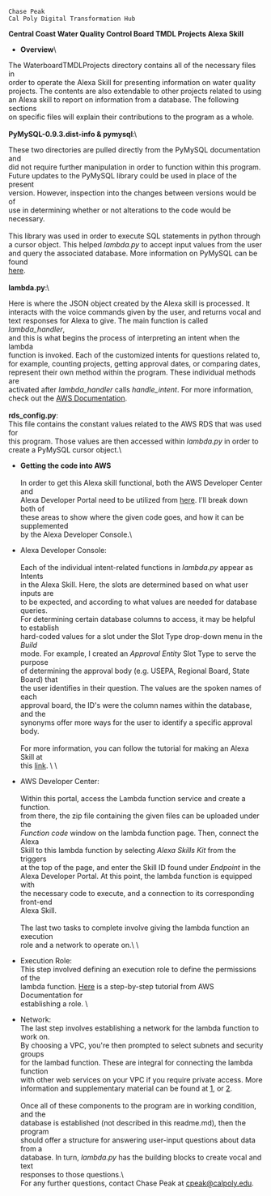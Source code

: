 ```
Chase Peak
Cal Poly Digital Transformation Hub
```

**Central Coast Water Quality Control Board TMDL Projects Alexa Skill**
- **Overview**\

The WaterboardTMDLProjects directory contains all of the necessary files in \
order to operate the Alexa Skill for presenting information on water quality \
projects. The contents are also extendable to other projects related to using \
an Alexa skill to report on information from a database. The following sections\
on specific files will explain their contributions to the program as a whole.\
\
**PyMySQL-0.9.3.dist-info & pymysql**:\

These two directories are pulled directly from the PyMySQL documentation and\
did not require further manipulation in order to function within this program.\
Future updates to the PyMySQL library could be used in place of the present\
version. However, inspection into the changes between versions would be of\
use in determining whether or not alterations to the code would be necessary.\
\
This library was used in order to execute SQL statements in python through\
a cursor object. This helped *lambda.py* to accept input values from the user\
and query the associated database. More information on PyMySQL can be found\
[here](https://pymysql.readthedocs.io/en/latest/).\
\
**lambda.py**:\

Here is where the JSON object created by the Alexa skill is processed. It\
interacts with the voice commands given by the user, and returns vocal and\
text responses for Alexa to give. The main function is called *lambda_handler*,\
and this is what begins the process of interpreting an intent when the lambda\
function is invoked. Each of the customized intents for questions related to,\
for example, counting projects, getting approval dates, or comparing dates,\
represent their own method within the program. These individual methods are\
activated after *lambda_handler* calls *handle_intent*. For more information,\
check out the [AWS Documentation](https://docs.aws.amazon.com/lambda/latest/dg/python-programming-model-handler-types.html).\
\
**rds\_config.py**:
\
This file contains the constant values related to the AWS RDS that was used for\
this program. Those values are then accessed within *lambda.py* in order to\
create a PyMySQL cursor object.\

- **Getting the code into AWS**\
\
In order to get this Alexa skill functional, both the AWS Developer Center and\
Alexa Developer Portal need to be utilized from [here](https://developer.amazon.com). I'll break down both of\
these areas to show where the given code goes, and how it can be supplemented\
by the Alexa Developer Console.\

 - Alexa Developer Console: \
\
Each of the individual intent-related functions in *lambda.py* appear as Intents \
in the Alexa Skill. Here, the slots are determined based on what user inputs are \
to be expected, and according to what values are needed for database queries. \
For determining certain database columns to access, it may be helpful to establish \
hard-coded values for a slot under the Slot Type drop-down menu in the *Build* \
mode. For example, I created an *Approval Entity* Slot Type to serve the purpose \
of determining the approval body (e.g. USEPA, Regional Board, State Board) that \
the user identifies in their question. The values are the spoken names of each \
approval board, the ID's were the column names within the database,  and the \
synonyms offer more ways for the user to identify a specific approval body. \
\
For more information, you can follow the tutorial for making an Alexa Skill at \
this [link](https://developer.amazon.com/en-US/alexa/alexa-skills-kit/tutorials). \ 
\
 - AWS Developer Center: \
\
Within this portal, access the Lambda function service and create a function. \
from there, the zip file containing the given files can be uploaded under the \
*Function code* window on the lambda function page. Then, connect the Alexa \
Skill to this lambda function by selecting *Alexa Skills Kit* from the triggers \
at the top of the page, and enter the Skill ID found under *Endpoint* in the \
Alexa Developer Portal. At this point, the lambda function is equipped with \
the necessary code to execute, and a connection to its corresponding front-end \
Alexa Skill. \
\
The last two tasks to complete involve giving the lambda function an execution \
role and a network to operate on.\ 
\
  - Execution Role: \
This step involved defining an execution role to define the permissions of the \
lambda function. [Here](https://docs.aws.amazon.com/lambda/latest/dg/lambda-intro-execution-role.html) is a step-by-step tutorial from AWS Documentation for \
establishing a role. \

  - Network:\
The last step involves establishing a network for the lambda function to work on. \
By choosing a VPC, you're then prompted to select subnets and security groups \
for the lambad function. These are integral for connecting the lambda function \
with other web services on your VPC if you require private access. More \
information and supplementary material can be found at [1](https://docs.aws.amazon.com/lambda/latest/dg/vpc-rds.html), or [2](https://docs.aws.amazon.com/lambda/latest/dg/vpc.html). \
\
Once all of these components to the program are in working condition, and the \
database is established (not described in this readme.md), then the program \
should offer a structure for answering user-input questions about data from a \
database. In turn, *lambda.py* has the building blocks to create vocal and text \
responses to those questions.\ 
\
For any further questions, contact Chase Peak at cpeak@calpoly.edu.
